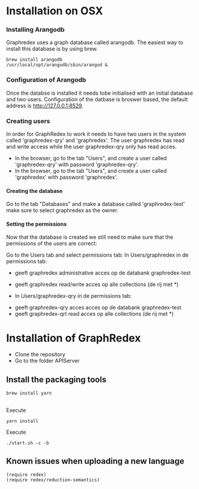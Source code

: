 # Installation on OSX 

### Installing Arangodb 

Graphredex uses a graph database called arangodb. 
The easiest way to install this database is by using brew.

```
brew install arangodb
/usr/local/opt/arangodb/sbin/arangod &
```

### Configuration of Arangodb 
Once the databse is installed it needs tobe initialised with an initial database and two users. 
Configuration of the datbase is broswer based, the default address is http://127.0.0.1:8529. 


### Creating users 

In order for GraphRedex to work it needs to have two users in the system called 'graphredex-qry' and 'graphredex'.
The user graphredex has read and write access while the user graphredex-qry only has read acces. 

- In the browser, go to the tab "Users", and create a user called 'graphredex-qry' with password 'graphredex-qry'. 
- In the browser, go to the tab "Users", and create a user called 'graphredex' with password 'graphredex'.

#### Creating the database  

Go to the tab "Databases" and make a database called 'graphredex-test' make sure to select graphredex as the owner. 

#### Setting the permissions 

Now that the database is created we still need to make sure that the permissions of the users are correct:

Go to the Users tab and select permissions tab: In Users/graphredex in de permissions tab:
- geeft graphredex administrative acces op de databank graphredex-test 
- geeft graphredex read/write acces op alle collections (de rij met *) 

- In Users/graphredex-qry in de permissions tab:
* geeft graphredex-qry acces acces op de databank graphredex-test 
* geeft graphredex-qrt read acces op alle collections (de rij met *) 

# Installation of GraphRedex

- Clone the repository 
- Go to the folder APIServer  

## Install the packaging tools 

```
brew install yarn
```
## 

Execute 
```
yarn install
``` 

Execute 
```
./start.sh -c -b
```

## Known issues when uploading a new language 

```
(require redex)
(require redex/reduction-semantics)
```
